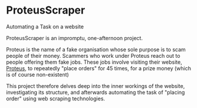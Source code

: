 # ProteusScraper
Automating a Task on a website

ProteusScraper is an impromptu, one-afternoon project. 

Proteus is the name of a fake organisation whose sole purpose is to scam people of their money. 
Scammers who work under Proteus reach out to people offering them fake jobs. 
These jobs involve visiting their website, [Proteus](https://www.proteus-ranks.com), to repeatedly "place orders" for 45 times, for a prize money (which is of course non-existent)


This project therefore delves deep into the inner workings of the website, investigating its structure, and afterwards automating the task of "placing order" using web scraping technologies.
